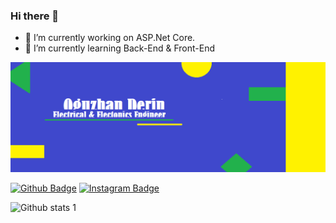 

### Hi there 👋

- 🔭 I’m currently working on ASP.Net Core.
- 🌱 I’m currently learning Back-End & Front-End

<img src="https://github.com/oguzhan-derin/oguzhan-derin/blob/main/________.png" width="auto">

[![Github Badge](https://img.shields.io/badge/-Github-000?style=quare&labelColor=000&logo=Github&logoColor=white&link=link)](https://github.com/oguzhan-derin) 
[![Instagram Badge](https://img.shields.io/badge/-Instagram-C13584?style=flat-quare&labelColor=C13584&logo=instagram&logoColor=white&link=link)](https://www.instagram.com/oguzhnderin) 


![Github stats 1](https://github-readme-stats.vercel.app/api?username=kullanıcıadınız&show_icons=true&theme=gradient)
